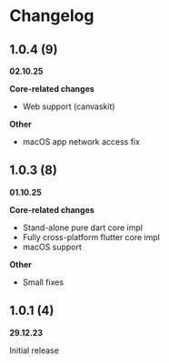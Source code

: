 #  Changelog

## 1.0.4 (9)
**02.10.25**

**Core-related changes**

- Web support (canvaskit)

**Other**

- macOS app network access fix

## 1.0.3 (8)
**01.10.25**

**Core-related changes**

- Stand-alone pure dart core impl
- Fully cross-platform flutter core impl
- macOS support

**Other**

- Small fixes

## 1.0.1 (4)
**29.12.23**

Initial release